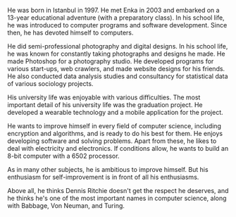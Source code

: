 He was born in Istanbul in 1997. He met Enka in 2003 and embarked on a 13-year educational 
adventure (with a preparatory class). In his school life, he was introduced to computer programs 
and software development. Since then, he has devoted himself to computers. 


He did semi-professional photography and digital designs. In his school life, he was known for 
constantly taking photographs and designs he made. He made Photoshop for a photography studio.
He developed programs for various start-ups, web crawlers, and made website designs for his 
friends. He also conducted data analysis studies and consultancy for statistical data of various 
sociology projects.


His university life was enjoyable with various difficulties. The most important detail of his university 
life was the graduation project. He developed a wearable technology and a mobile application for 
the project. 


He wants to improve himself in every field of computer science, including encryption and 
algorithms, and is ready to do his best for them. 
He enjoys developing software and solving problems. Apart from these, he likes to deal with
electricity and electronics. If conditions allow, he wants to build an 8-bit computer with a 6502 
processor.


As in many other subjects, he is ambitious to improve himself. But his enthusiasm for self-improvement is in front of all his enthusiasms.

Above all, he thinks Dennis Ritchie doesn't get the respect he deserves, and he thinks he's one of the 
most important names in computer science, along with Babbage, Von Neuman, and Turing.
